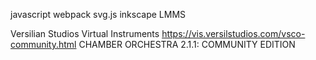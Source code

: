 javascript
webpack
svg.js
inkscape
LMMS

Versilian Studios Virtual Instruments
https://vis.versilstudios.com/vsco-community.html
CHAMBER ORCHESTRA 2.1.1: COMMUNITY EDITION
